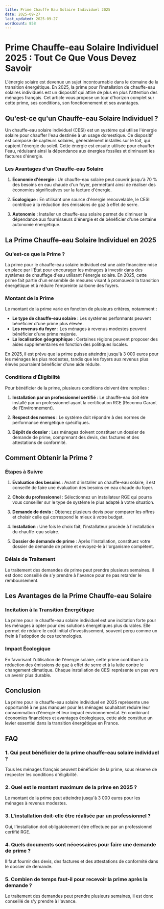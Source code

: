 ```yaml
---
title: Prime Chauffe Eau Solaire Individuel 2025
date: 2025-09-27
last_updated: 2025-09-27
wordcount: 858
---
```


# Prime Chauffe-eau Solaire Individuel 2025 : Tout Ce Que Vous Devez Savoir

L'énergie solaire est devenue un sujet incontournable dans le domaine de la transition énergétique. En 2025, la prime pour l'installation de chauffe-eau solaires individuels est un dispositif qui attire de plus en plus l'attention des ménages français. Cet article vous propose un tour d'horizon complet sur cette prime, ses conditions, son fonctionnement et ses avantages.

## Qu'est-ce qu'un Chauffe-eau Solaire Individuel ?

Un chauffe-eau solaire individuel (CESI) est un système qui utilise l'énergie solaire pour chauffer l'eau destinée à un usage domestique. Ce dispositif est composé de capteurs solaires, généralement installés sur le toit, qui captent l'énergie du soleil. Cette énergie est ensuite utilisée pour chauffer l'eau, réduisant ainsi la dépendance aux énergies fossiles et diminuant les factures d'énergie.

### Les Avantages d'un Chauffe-eau Solaire

1. **Économie d'énergie** : Un chauffe-eau solaire peut couvrir jusqu'à 70 % des besoins en eau chaude d'un foyer, permettant ainsi de réaliser des économies significatives sur la facture d'énergie.
   
2. **Écologique** : En utilisant une source d'énergie renouvelable, le CESI contribue à la réduction des émissions de gaz à effet de serre.

3. **Autonomie** : Installer un chauffe-eau solaire permet de diminuer la dépendance aux fournisseurs d'énergie et de bénéficier d'une certaine autonomie énergétique.

## La Prime Chauffe-eau Solaire Individuel en 2025

### Qu'est-ce que la Prime ?

La prime pour le chauffe-eau solaire individuel est une aide financière mise en place par l'État pour encourager les ménages à investir dans des systèmes de chauffage d'eau utilisant l'énergie solaire. En 2025, cette prime fait partie d'un ensemble de mesures visant à promouvoir la transition énergétique et à réduire l'empreinte carbone des foyers.

### Montant de la Prime

Le montant de la prime varie en fonction de plusieurs critères, notamment :

- **Le type de chauffe-eau solaire** : Les systèmes performants peuvent bénéficier d'une prime plus élevée.
- **Les revenus du foyer** : Les ménages à revenus modestes peuvent bénéficier d'une prime majorée.
- **La localisation géographique** : Certaines régions peuvent proposer des aides supplémentaires en fonction des politiques locales.

En 2025, il est prévu que la prime puisse atteindre jusqu'à 3 000 euros pour les ménages les plus modestes, tandis que les foyers aux revenus plus élevés pourraient bénéficier d'une aide réduite.

### Conditions d'Éligibilité

Pour bénéficier de la prime, plusieurs conditions doivent être remplies :

1. **Installation par un professionnel certifié** : Le chauffe-eau doit être installé par un professionnel ayant la certification RGE (Reconnu Garant de l’Environnement).
   
2. **Respect des normes** : Le système doit répondre à des normes de performance énergétique spécifiques.

3. **Dépôt de dossier** : Les ménages doivent constituer un dossier de demande de prime, comprenant des devis, des factures et des attestations de conformité.

## Comment Obtenir la Prime ?

### Étapes à Suivre

1. **Évaluation des besoins** : Avant d'installer un chauffe-eau solaire, il est conseillé de faire une évaluation des besoins en eau chaude du foyer.

2. **Choix du professionnel** : Sélectionnez un installateur RGE qui pourra vous conseiller sur le type de système le plus adapté à votre situation.

3. **Demande de devis** : Obtenez plusieurs devis pour comparer les offres et choisir celle qui correspond le mieux à votre budget.

4. **Installation** : Une fois le choix fait, l'installateur procède à l'installation du chauffe-eau solaire.

5. **Dossier de demande de prime** : Après l'installation, constituez votre dossier de demande de prime et envoyez-le à l'organisme compétent.

### Délais de Traitement

Le traitement des demandes de prime peut prendre plusieurs semaines. Il est donc conseillé de s'y prendre à l'avance pour ne pas retarder le remboursement.

## Les Avantages de la Prime Chauffe-eau Solaire

### Incitation à la Transition Énergétique

La prime pour le chauffe-eau solaire individuel est une incitation forte pour les ménages à opter pour des solutions énergétiques plus durables. Elle permet de réduire le coût initial d'investissement, souvent perçu comme un frein à l'adoption de ces technologies.

### Impact Écologique

En favorisant l'utilisation de l'énergie solaire, cette prime contribue à la réduction des émissions de gaz à effet de serre et à la lutte contre le changement climatique. Chaque installation de CESI représente un pas vers un avenir plus durable.

## Conclusion

La prime pour le chauffe-eau solaire individuel en 2025 représente une opportunité à ne pas manquer pour les ménages souhaitant réduire leur consommation d'énergie et leur impact environnemental. En combinant économies financières et avantages écologiques, cette aide constitue un levier essentiel dans la transition énergétique en France.

## FAQ

### 1. Qui peut bénéficier de la prime chauffe-eau solaire individuel ?

Tous les ménages français peuvent bénéficier de la prime, sous réserve de respecter les conditions d'éligibilité.

### 2. Quel est le montant maximum de la prime en 2025 ?

Le montant de la prime peut atteindre jusqu'à 3 000 euros pour les ménages à revenus modestes.

### 3. L'installation doit-elle être réalisée par un professionnel ?

Oui, l'installation doit obligatoirement être effectuée par un professionnel certifié RGE.

### 4. Quels documents sont nécessaires pour faire une demande de prime ?

Il faut fournir des devis, des factures et des attestations de conformité dans le dossier de demande.

### 5. Combien de temps faut-il pour recevoir la prime après la demande ?

Le traitement des demandes peut prendre plusieurs semaines, il est donc conseillé de s'y prendre à l'avance.